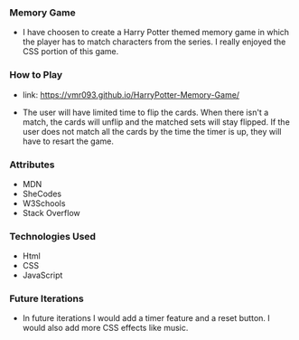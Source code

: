 ### Memory Game
+ I have choosen to create a Harry Potter themed memory game in which the player has to match characters from the series. I really enjoyed the CSS portion of this game.


### How to Play
+ link: https://vmr093.github.io/HarryPotter-Memory-Game/

+ The user will have limited time to flip the cards. When there isn't a match, the cards will unflip and the matched sets will stay flipped. If the user does not match all the cards by the time the timer is up, they will have to resart the game.

### Attributes
+ MDN
+ SheCodes
+ W3Schools
+ Stack Overflow

### Technologies Used
+ Html
+ CSS
+ JavaScript

### Future Iterations
+ In future iterations I would add a timer feature and a reset button. I would also add more CSS effects like music.
